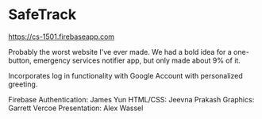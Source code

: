 # SafeTrack
https://cs-1501.firebaseapp.com

Probably the worst website I've ever made. We had a bold idea for a one-button, emergency services notifier app, but only made about 9% of it.

Incorporates log in functionality with Google Account with personalized greeting.

Firebase Authentication: James Yun
HTML/CSS: Jeevna Prakash
Graphics: Garrett Vercoe
Presentation: Alex Wassel
